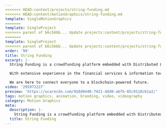 ```yaml
---
<<<<<<< HEAD:content/projects/string-funding.md
<<<<<<< HEAD:content/motionGraphics/string-funding.md
template: SingleMotionGraphics
=======
template: SingleProject
>>>>>>> parent of b6c56bb... Update projects:content/projects/string-funding.md
=======
template: SingleProject
>>>>>>> parent of b6c56bb... Update projects:content/projects/string-funding.md
order: '99'
title: String Funding
excerpt: |-
  String Funding is a crowdfunding platform embedded with Distributed Ledger Technology (DLT) and ERC20 smart contracts that facilitates the process for innovative businesses to discover the value of blockchain technology. Innovatively DLT enabled utility tokens can assist businesses to pre-sale goods and services and connect with customers and potential customers around the world. With access globally and locally, our platform could have tremendous positive impact on Fintech industry.

  With extensive experience in the financial services & information technology industry, we are a frontier of Fintech industry in Australia.

  We are here to connect everyone to a blockchain-powered future.
video: '295972227'
preview: 'https://ucarecdn.com/910d9448-7421-4dd0-abfb-85c9118c61a2/'
tags: motion graphics, animation, branding, video, videography
category: Motion Graphics
meta:
  description: |-
    String Funding is a crowdfunding platform embedded with Distributed Ledger Technology (DLT) and ERC20 smart contracts that facilitates the process for innovative businesses to discover the value of blockchain technology. Innovatively DLT enabled utility tokens can assist businesses to pre-sale goods and services and connect with customers and potential customers around the world. With access globally and locally, our platform could have tremendous positive impact on Fintech industry.
  title: String Funding
---
```

